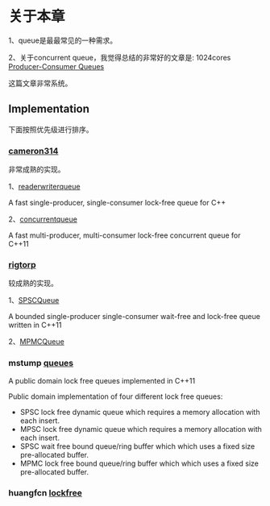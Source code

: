 # 关于本章

1、queue是最最常见的一种需求。

2、关于concurrent queue，我觉得总结的非常好的文章是: 1024cores [Producer-Consumer Queues](http://www.1024cores.net/home/lock-free-algorithms/queues)

这篇文章非常系统。

## Implementation

下面按照优先级进行排序。

### [cameron314](https://github.com/cameron314)

非常成熟的实现。

1、[readerwriterqueue](https://github.com/cameron314/readerwriterqueue)

A fast single-producer, single-consumer lock-free queue for C++

2、[concurrentqueue](https://github.com/cameron314/concurrentqueue)

A fast multi-producer, multi-consumer lock-free concurrent queue for C++11



### [rigtorp](https://github.com/rigtorp)

较成熟的实现。

1、[SPSCQueue](https://github.com/rigtorp/SPSCQueue)

A bounded single-producer single-consumer wait-free and lock-free queue written in C++11

2、[MPMCQueue](https://github.com/rigtorp/MPMCQueue)



### mstump [queues](https://github.com/mstump/queues)

A public domain lock free queues implemented in C++11

Public domain implementation of four different lock free queues:

- SPSC lock free dynamic queue which requires a memory allocation with each insert.
- MPSC lock free dynamic queue which requires a memory allocation with each insert.
- SPSC wait free bound queue/ring buffer which which uses a fixed size pre-allocated buffer.
- MPMC lock free bound queue/ring buffer which which uses a fixed size pre-allocated buffer.



### huangfcn [lockfree](https://github.com/huangfcn/lockfree)




